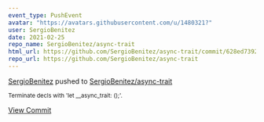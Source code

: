 ```yaml
---
event_type: PushEvent
avatar: "https://avatars.githubusercontent.com/u/1480321?"
user: SergioBenitez
date: 2021-02-25
repo_name: SergioBenitez/async-trait
html_url: https://github.com/SergioBenitez/async-trait/commit/628ed7392a8b2a848b048ff8eeba209ad35965a0
repo_url: https://github.com/SergioBenitez/async-trait
---
```


<a href='https://github.com/SergioBenitez' target='_blank'>SergioBenitez</a> pushed to <a href='https://github.com/SergioBenitez/async-trait' target='_blank'>SergioBenitez/async-trait</a>

<small>Terminate decls with 'let __async_trait: ();'.</small>

<a href='https://github.com/SergioBenitez/async-trait/commit/628ed7392a8b2a848b048ff8eeba209ad35965a0' target='_blank'>View Commit</a>